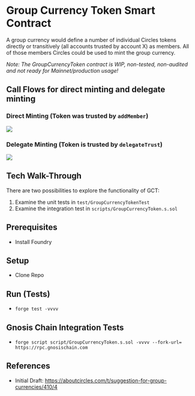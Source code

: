 # Group Currency Token Smart Contract

A group currency would define a number of individual Circles tokens directly or transitively (all accounts trusted by account X) as members. All of those members Circles could be used to mint the group currency.

_Note: The GroupCurrencyToken contract is WIP, non-tested, non-audited and not ready for Mainnet/production usage!_

## Call Flows for direct minting and delegate minting

### Direct Minting (Token was trusted by `addMember`)

![](https://i.imgur.com/X9YyadU.png)

### Delegate Minting (Token is trusted by `delegateTrust`)

![](https://i.imgur.com/bs1trdg.png)

## Tech Walk-Through

There are two possibilities to explore the functionality of GCT:

1. Examine the unit tests in `test/GroupCurrencyTokenTest`
2. Examine the integration test in `scripts/GroupCurrencyToken.s.sol`

## Prerequisites

* Install Foundry

## Setup

* Clone Repo

## Run (Tests)

* `forge test -vvvv`

## Gnosis Chain Integration Tests

* `forge script script/GroupCurrencyToken.s.sol -vvvv --fork-url=
https://rpc.gnosischain.com`

## References

* Initial Draft: https://aboutcircles.com/t/suggestion-for-group-currencies/410/4